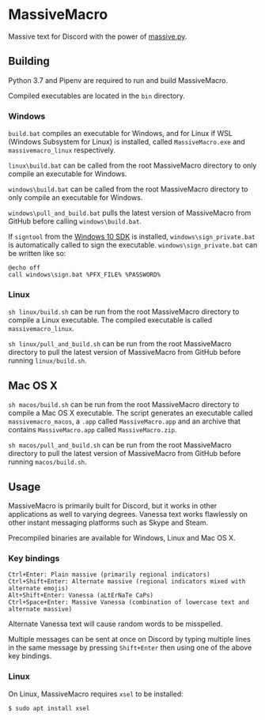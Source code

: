 # MassiveMacro

Massive text for Discord with the power of [massive.py](https://github.com/TheRandomLabs/massive.py).

## Building

Python 3.7 and Pipenv are required to run and build MassiveMacro.

Compiled executables are located in the `bin` directory.

### Windows

`build.bat` compiles an executable for Windows, and for Linux if WSL
(Windows Subsystem for Linux) is installed, called `MassiveMacro.exe` and `massivemacro_linux`
respectively.

`linux\build.bat` can be called from the root MassiveMacro directory to only compile an
executable for Windows.

`windows\build.bat` can be called from the root MassiveMacro directory to only compile an
executable for Windows.

`windows\pull_and_build.bat` pulls the latest version of MassiveMacro from GitHub before calling
`windows\build.bat`.

If `signtool` from the
[Windows 10 SDK](https://developer.microsoft.com/en-us/windows/downloads/windows-10-sdk)
is installed, `windows\sign_private.bat` is automatically called to sign the executable.
`windows\sign_private.bat` can be written like so:

```batch
@echo off
call windows\sign.bat %PFX_FILE% %PASSWORD%
```

### Linux

`sh linux/build.sh` can be run from the root MassiveMacro directory to compile a Linux executable.
The compiled executable is called `massivemacro_linux`.

`sh linux/pull_and_build.sh` can be run from the root MassiveMacro directory to pull the latest
version of MassiveMacro from GitHub before running `linux/build.sh`.

## Mac OS X

`sh macos/build.sh` can be run from the root MassiveMacro directory to compile a Mac OS X
executable. The script generates an executable called `massivemacro_macos`, a `.app` called
`MassiveMacro.app` and an archive that contains `MassiveMacro.app` called `MassiveMacro.zip`.

`sh macos/pull_and_build.sh` can be run from the root MassiveMacro directory to pull the latest
version of MassiveMacro from GitHub before running `macos/build.sh`.

## Usage

MassiveMacro is primarily built for Discord, but it works in other applications as well to varying
degrees. Vanessa text works flawlessly on other instant messaging platforms such as Skype and Steam.

Precompiled binaries are available for Windows, Linux and Mac OS X.

### Key bindings

    Ctrl+Enter: Plain massive (primarily regional indicators)
    Ctrl+Shift+Enter: Alternate massive (regional indicators mixed with alternate emojis)
    Alt+Shift+Enter: Vanessa (aLtErNaTe CaPs)
    Ctrl+Space+Enter: Massive Vanessa (combination of lowercase text and alternate massive)

Alternate Vanessa text will cause random words to be misspelled.

Multiple messages can be sent at once on Discord by typing multiple lines in the same message by
pressing `Shift+Enter` then using one of the above key bindings.

### Linux

On Linux, MassiveMacro requires `xsel` to be
installed:

    $ sudo apt install xsel
